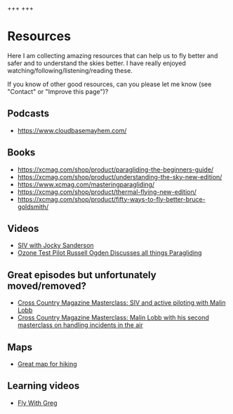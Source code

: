+++
+++

# Resources

Here I am collecting amazing resources that can help us to fly better and safer
and to understand the skies better. I have really enjoyed
watching/following/listening/reading these.

If you know of other good resources, can you please let me know (see "Contact"
or "Improve this page")?


## Podcasts

- <https://www.cloudbasemayhem.com/>


## Books

- <https://xcmag.com/shop/product/paragliding-the-beginners-guide/>
- <https://xcmag.com/shop/product/understanding-the-sky-new-edition/>
- <https://www.xcmag.com/masteringparagliding/>
- <https://xcmag.com/shop/product/thermal-flying-new-edition/>
- <https://xcmag.com/shop/product/fifty-ways-to-fly-better-bruce-goldsmith/>


## Videos

- [SIV with Jocky Sanderson](https://youtu.be/T2yqaePk08g)
- [Ozone Test Pilot Russell Ogden Discusses all things Paragliding](https://www.youtube.com/watch?v=_YVbdaLc1jk)


## Great episodes but unfortunately moved/removed?

- [Cross Country Magazine Masterclass: SIV and active piloting with Malin Lobb](https://youtu.be/fMihwZEe-Sg)
- [Cross Country Magazine Masterclass: Malin Lobb with his second masterclass on handling incidents in the air](https://www.youtube.com/watch?v=aD4F4gNBIXQ)


## Maps

- [Great map for hiking](https://norgeskart.no/)


## Learning videos

- [Fly With Greg](https://flywithgreg.com/)
